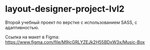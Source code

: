 # layout-designer-project-lvl2

Второй учебный проект по верстке с использованием SASS, с адаптивностью.

Ссылка на макет в Figma: https://www.figma.com/file/M9jcGRLYZEJk2H55BDxW3x/Music-Box
